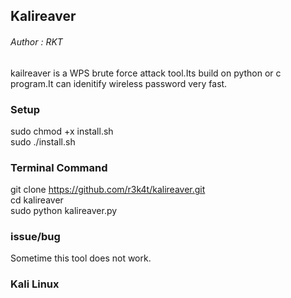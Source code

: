 
<h2>Kalireaver</h2>

<h6>Author : RKT </h6>


kailreaver  is a WPS brute force attack tool.Its build on python or c program.It can idenitify wireless password very fast.


### Setup ###

sudo chmod +x install.sh
<br>
sudo  ./install.sh

### Terminal Command ###

git clone https://github.com/r3k4t/kalireaver.git
<br>
cd kalireaver
<br>
sudo python kalireaver.py

### issue/bug ###

Sometime this tool does not work.


### Kali Linux ###

